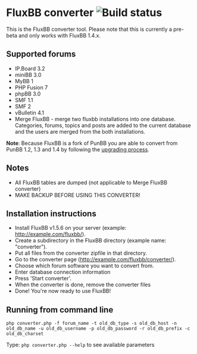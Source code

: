 # FluxBB converter ![Build status](https://secure.travis-ci.org/fluxbb/converter.png?branch=master)

This is the FluxBB converter tool. Please note that this is currently a pre-beta and only works with FluxBB 1.4.x.

## Supported forums
- IP.Board 3.2
- miniBB 3.0
- MyBB 1
- PHP Fusion 7
- phpBB 3.0
- SMF 1.1
- SMF 2
- vBulletin 4.1
- Merge FluxBB - merge two fluxbb installations into one database. Categories, forums, topics and posts are added to the current database and the users are merged from the both installations.

**Note**: Because FluxBB is a fork of PunBB you are able to convert from PunBB 1.2, 1.3 and 1.4 by following the [upgrading process](http://fluxbb.org/downloads/upgrade.html).

## Notes
- All FluxBB tables are dumped (not applicable to Merge FluxBB converter)
- MAKE BACKUP BEFORE USING THIS CONVERTER!

## Installation instructions
- Install FluxBB v1.5.6 on your server (example: http://example.com/fluxbb/).
- Create a subdirectory in the FluxBB directory (example name: "converter").
- Put all files from the converter zipfile in that directory.
- Go to the converter page (http://example.com/fluxbb/converter/).
- Choose which forum software you want to convert from.
- Enter database connection information
- Press 'Start converter'.
- When the converter is done, remove the converter files
- Done! You're now ready to use FluxBB!

## Running from command line

	php converter.php -f forum_name -t old_db_type -s old_db_host -n old_db_name -u old_db_username -p old_db_password -r old_db_prefix -c old_db_charset

Type: ``php converter.php --help`` to see available parameters
